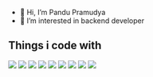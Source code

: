- 👋 Hi, I’m Pandu Pramudya
- 👀 I’m interested in backend developer

<!---
pramudyas69/pramudyas69 is a ✨ special ✨ repository because its `README.md` (this file) appears on your GitHub profile.
You can click the Preview link to take a look at your changes.
--->

## Things i code with
![](https://img.shields.io/badge/go-00ADD8?style=for-the-badge&logo=go&logoColor=white)
![](https://img.shields.io/badge/javascript-323330?style=for-the-badge&logo=javascript&logoColor=F7DF1E)
![](https://img.shields.io/badge/mysql-005C84?style=for-the-badge&logo=mysql&logoColor=white)
![](https://img.shields.io/badge/docker-2CA5E0?style=for-the-badge&logo=docker&logoColor=white)
![](https://img.shields.io/badge/postman-FF6C37?style=for-the-badge&logo=Postman&logoColor=white)
![](https://img.shields.io/badge/amazon_web_services-FF9900.svg?style=for-the-badge&logo=amazon-aws&logoColor=white)
![](https://img.shields.io/badge/-google_cloud_platform-1a73e8?style=for-the-badge&logo=google-cloud&logoColor=white)
![](https://raw.githubusercontent.com/pramudyas69/github-stats/master/generated/languages.svg#gh-dark-mode-only)
![](https://raw.githubusercontent.com/pramudyas69/github-stats/master/generated/languages.svg#gh-light-mode-only)
